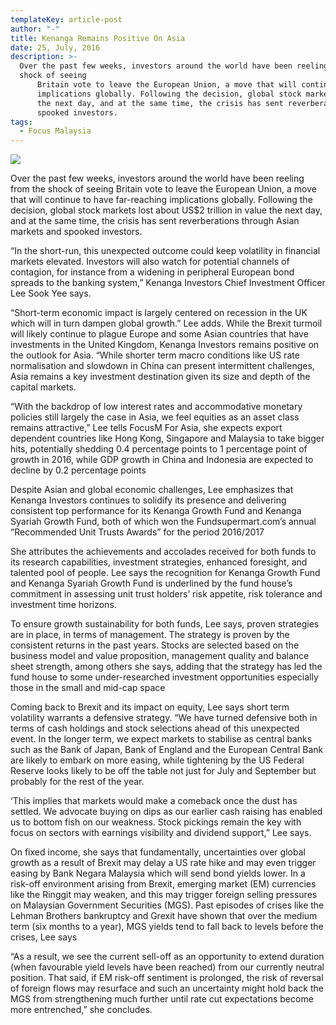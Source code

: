 ```yaml
---
templateKey: article-post
author: "-"
title: Kenanga Remains Positive On Asia
date: 25, July, 2016
description: >-
  Over the past few weeks, investors around the world have been reeling from the
  shock of seeing
      Britain vote to leave the European Union, a move that will continue to have far-reaching
      implications globally. Following the decision, global stock markets lost about US$2 trillion in value
      the next day, and at the same time, the crisis has sent reverberations through Asian markets and
      spooked investors.
tags:
  - Focus Malaysia
---
```

![](/img/2016-07-25-focus-malaysia-positive-on-asia.png)

<p>Over the past few weeks, investors around the world have been reeling from the shock of seeing
    Britain vote to leave the European Union, a move that will continue to have far-reaching
    implications globally. Following the decision, global stock markets lost about US$2 trillion in value
    the next day, and at the same time, the crisis has sent reverberations through Asian markets and
    spooked investors.</p>

<p>“In the short-run, this unexpected outcome could
    keep volatility in financial markets elevated.
    Investors will also watch for potential channels of
    contagion, for instance from a widening in
    peripheral European bond spreads to the
    banking system,” Kenanga Investors Chief
    Investment Officer Lee Sook Yee says.</p>
  
<p>“Short-term economic impact is largely centered
    on recession in the UK which will in turn dampen
    global growth.” Lee adds. While the Brexit turmoil
    will likely continue to plague Europe and some
    Asian countries that have investments in the United Kingdom, Kenanga Investors remains positive on the outlook for Asia. “While shorter term
    macro conditions like US rate normalisation and slowdown in China can present intermittent
    challenges, Asia remains a key investment destination given its size and depth of the capital
    markets. </p>

<p>“With the backdrop of low interest rates and accommodative monetary policies still largely the
    case in Asia, we feel equities as an asset class remains attractive,” Lee tells FocusM For Asia, she expects export dependent countries like Hong Kong, Singapore and Malaysia to
    take bigger hits, potentially shedding 0.4 percentage points to 1 percentage point of growth in
    2016, while GDP growth in China and Indonesia are expected to decline by 0.2 percentage
    points</p>

<p>Despite Asian and global economic challenges, Lee emphasizes that Kenanga Investors
    continues to solidify its presence and delivering consistent top performance for its Kenanga
    Growth Fund and Kenanga Syariah Growth Fund, both of which won the Fundsupermart.com’s
    annual “Recommended Unit Trusts Awards” for the period 2016/2017</p>

<p>She attributes the achievements and accolades received for both funds to its research
    capabilities, investment strategies, enhanced foresight, and talented pool of people. Lee says the
    recognition for Kenanga Growth Fund and Kenanga Syariah Growth Fund is underlined by the
    fund house’s commitment in assessing unit trust holders’ risk appetite, risk tolerance and
    investment time horizons. </p>

<p>To ensure growth sustainability for both funds, Lee says, proven strategies are in place, in terms
    of management. The strategy is proven by the consistent returns in the past years. Stocks are
    selected based on the business model and value proposition, management quality and balance
    sheet strength, among others she says, adding that the strategy has led the fund house to some
    under-researched investment opportunities especially those in the small and mid-cap space</p>

<p>Coming back to Brexit and its impact on equity, Lee says short term volatility warrants a
    defensive strategy. “We have turned defensive both in terms of cash holdings and stock
    selections ahead of this unexpected event. In the longer term, we expect markets to stabilise as
    central banks such as the Bank of Japan, Bank of England and the European Central Bank are
    likely to embark on more easing, while tightening by the US Federal Reserve looks likely to be off
    the table not just for July and September but probably for the rest of the year.</p>

<p>‘This implies that markets would make a comeback once the dust has settled. We advocate
    buying on dips as our earlier cash raising has enabled us to bottom fish on our weakness. Stock
    pickings remain the key with focus on sectors with earnings visibility and dividend support,” Lee
    says. </p>

<p>On fixed income, she says that fundamentally, uncertainties over global growth as a result of
    Brexit may delay a US rate hike and may even trigger easing by Bank Negara Malaysia which will
    send bond yields lower. In a risk-off environment arising from Brexit, emerging market (EM)
    currencies like the Ringgit may weaken, and this may trigger foreign selling pressures on
    Malaysian Government Securities (MGS). Past episodes of crises like the Lehman Brothers
    bankruptcy and Grexit have shown that over the medium term (six months to a year), MGS yields
    tend to fall back to levels before the crises, Lee says</p>

<p>“As a result, we see the current sell-off as an opportunity to extend duration (when favourable
    yield levels have been reached) from our currently neutral position. That said, if EM risk-off
    sentiment is prolonged, the risk of reversal of foreign flows may resurface and such an
    uncertainty might hold back the MGS from strengthening much further until rate cut expectations
    become more entrenched,” she concludes. </p>